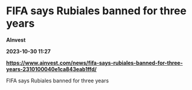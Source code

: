 # FIFA says Rubiales banned for three years
**AInvest**

**2023-10-30 11:27**

**https://www.ainvest.com/news/fifa-says-rubiales-banned-for-three-years-2310100040e1ca843eab1ffd/**

FIFA says Rubiales banned for three years